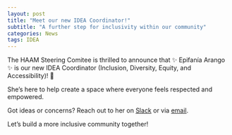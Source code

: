```yaml
---
layout: post
title: "Meet our new IDEA Coordinator!"
subtitle: "A further step for inclusivity within our community"
categories: News
tags: IDEA
---
```


The HAAM Steering Comitee is thrilled to announce that ✨ Epifanía Arango ✨ is our new IDEA Coordinator (Inclusion, Diversity, Equity, and Accessibility)! 🎉

She’s here to help create a space where everyone feels respected and empowered. 

Got ideas or concerns? Reach out to her on [Slack](https://haam-community.slack.com/team/U0574JT58RJ) or via [email](mailto:epifaniarango@gmail.com).

Let’s build a more inclusive community together!